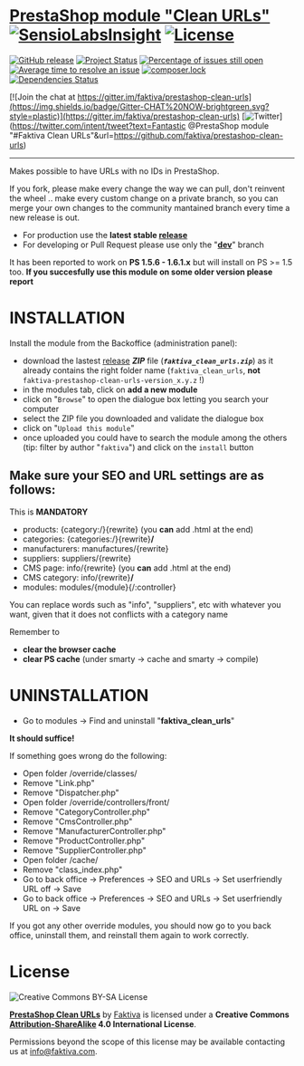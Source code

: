 [PrestaShop module "Clean URLs"](https://github.com/faktiva/prestashop-seo-tk) <br /> [![SensioLabsInsight](https://insight.sensiolabs.com/projects/58d1de4f-45fc-4f63-aeb3-7ddc51d4a64e/mini.png)](https://insight.sensiolabs.com/projects/58d1de4f-45fc-4f63-aeb3-7ddc51d4a64e) [![License](https://img.shields.io/packagist/l/faktiva/prestashop-clan-urls.svg?style=flat)](https://creativecommons.org/licenses/by-sa/4.0/)
===

[![GitHub release](https://img.shields.io/github/release/faktiva/prestashop-clean-urls.svg?style=plastic&label=latest)](https://github.com/faktiva/prestashop-clean-urls/releases/latest)
[![Project Status](http://opensource.box.com/badges/active.svg)](http://opensource.box.com/badges)
[![Percentage of issues still open](http://isitmaintained.com/badge/open/faktiva/prestashop-clean-urls.svg)](http://isitmaintained.com/project/faktiva/prestashop-clean-urls "Percentage of issues still open")
[![Average time to resolve an issue](http://isitmaintained.com/badge/resolution/faktiva/prestashop-clean-urls.svg)](http://isitmaintained.com/project/faktiva/prestashop-clean-urls "Average time to resolve an issue")
[![composer.lock](https://poser.pugx.org/faktiva/prestashop-clean-urls/composerlock)](https://packagist.org/packages/faktiva/prestashop-clean-urls)
[![Dependencies Status](https://img.shields.io/librariesio/github/faktiva/prestashop-clean-urls.svg?maxAge=3600)](https://libraries.io/github/faktiva/prestashop-clean-urls)

[![Join the chat at https://gitter.im/faktiva/prestashop-clean-urls](https://img.shields.io/badge/Gitter-CHAT%20NOW-brightgreen.svg?style=plastic)](https://gitter.im/faktiva/prestashop-clean-urls)
[![Twitter](https://img.shields.io/twitter/url/https/github.com/faktiva/prestashop-clean-urls.svg?style=social)](https://twitter.com/intent/tweet?text=Fantastic @PrestaShop module "#Faktiva Clean URLs"&url=https://github.com/faktiva/prestashop-clean-urls)

___

Makes possible to have URLs with no IDs in PrestaShop.

If you fork, please make every change the way we can pull, don't reinvent the wheel .. make every custom change on a private branch, so you can merge your own changes to the community mantained branch every time a new release is out.

* For production use the **latest stable [release](https://github.com/faktiva/prestashop-clean-urls/releases/latest)**
* For developing or Pull Request please use only the "**[dev](https://github.com/faktiva/prestashop-clean-urls/tree/dev)**" branch

It has been reported to work on **PS 1.5.6 - 1.6.1.x** but will install on PS >= 1.5 too.
**If you succesfully use this module on some older version please report**

# INSTALLATION

Install the module from the Backoffice (administration panel):
- download the lastest [release](https://github.com/faktiva/prestashop-clean-urls/releases/latest) ***ZIP*** file (***`faktiva_clean_urls.zip`***) as it already contains the right folder name (`faktiva_clean_urls`, **not** `faktiva-prestashop-clean-urls-version_x.y.z` !)
- in the modules tab, click on **add a new module**
- click on "`Browse`" to open the dialogue box letting you search your computer
- select the ZIP file you downloaded and validate the dialogue box
- click on "`Upload this module`"
- once uploaded you could have to search the module among the others (tip: filter by author "`faktiva`") and click on the `install` button

## Make sure your SEO and URL settings are as follows:

This is __MANDATORY__
 * products:         {category:/}{rewrite}              (you **can** add .html at the end)
 * categories:       {categories:/}{rewrite}**/**
 * manufacturers:    manufactures/{rewrite}
 * suppliers:        suppliers/{rewrite}
 * CMS page:         info/{rewrite}                       (you **can** add .html at the end)
 * CMS category:     info/{rewrite}**/**
 * modules:          modules/{module}{/:controller}

You can replace words such as "info", "suppliers", etc with whatever you want, given that it does not conflicts with a category name

Remember to
 * **clear the browser cache**
 * **clear PS cache** (under smarty -> cache and smarty -> compile)

# UNINSTALLATION

* Go to modules -> Find and uninstall "**faktiva_clean_urls**"

**It should suffice!**


If something goes wrong do the following:
* Open folder /override/classes/
 * Remove "Link.php"
 * Remove "Dispatcher.php"
* Open folder /override/controllers/front/
 * Remove "CategoryController.php"
 * Remove "CmsController.php"
 * Remove "ManufacturerController.php"
 * Remove "ProductController.php"
 * Remove "SupplierController.php"
* Open folder /cache/
 * Remove "class_index.php"
* Go to back office -> Preferences -> SEO and URLs -> Set userfriendly URL off -> Save
* Go to back office -> Preferences -> SEO and URLs -> Set userfriendly URL on -> Save


If you got any other override modules, you should now go to you back office, uninstall them, and reinstall them again to work correctly.

# License

![Creative Commons BY-SA License](https://i.creativecommons.org/l/by-sa/4.0/88x31.png)


**[PrestaShop Clean URLs](https://github.com/faktiva/prestashop-clean-urls)** by [Faktiva](https://github.com/faktiva) is licensed under a **Creative Commons [Attribution-ShareAlike](http://creativecommons.org/licenses/by-sa/4.0/) 4.0 International License**.

Permissions beyond the scope of this license may be available contacting us at info@faktiva.com.
